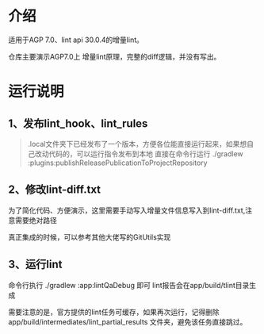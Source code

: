 # 介绍
适用于AGP 7.0、lint api 30.0.4的增量lint。

仓库主要演示AGP7.0上 增量lint原理，完整的diff逻辑，并没有写出。

# 运行说明

## 1、发布lint_hook、lint_rules

> .local文件夹下已经发布了一个版本，方便各位能直接运行起来，如果想自己改动代码的，可以运行指令发布到本地
直接在命令行运行 ./gradlew :plugins:publishReleasePublicationToProjectRepository

## 2、修改lint-diff.txt
为了简化代码、方便演示，这里需要手动写入增量文件信息写入到lint-diff.txt,注意需要绝对路径

真正集成的时候，可以参考其他大佬写的GitUtils实现

## 3、运行lint
命令行执行 ./gradlew :app:lintQaDebug 即可
lint报告会在app/build/tlint目录生成

需要注意的是，官方提供的lint任务可缓存，如果再次运行，记得删除 app/build/intermediates/lint_partial_results 文件夹，避免该任务直接跳过。


